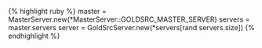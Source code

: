 {% highlight ruby %}
master = MasterServer.new(*MasterServer::GOLDSRC_MASTER_SERVER)
servers = master.servers
server = GoldSrcServer.new(*servers[rand servers.size])
{% endhighlight %}